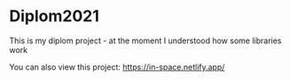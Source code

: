 # Diplom2021

This is my diplom project - at the moment I understood how some libraries work

You can also view this project:
https://in-space.netlify.app/
